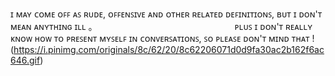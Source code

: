 ɪ ᴍᴀʏ ᴄᴏᴍᴇ ᴏꜰꜰ ᴀꜱ ʀᴜᴅᴇ, ᴏꜰꜰᴇɴꜱɪᴠᴇ ᴀɴᴅ ᴏᴛʜᴇʀ ʀᴇʟᴀᴛᴇᴅ ᴅᴇꜰɪɴɪᴛɪᴏɴꜱ, ʙᴜᴛ ɪ ᴅᴏɴ'ᴛ ᴍᴇᴀɴ ᴀɴʏᴛʜɪɴɢ ɪʟʟ ｡ ㅤㅤㅤㅤㅤㅤㅤㅤㅤㅤㅤㅤㅤㅤㅤㅤㅤ
ᴘʟᴜꜱ ɪ ᴅᴏɴ'ᴛ ʀᴇᴀʟʟʏ ᴋɴᴏᴡ ʜᴏᴡ ᴛᴏ ᴘʀᴇꜱᴇɴᴛ ᴍʏꜱᴇʟꜰ ɪɴ ᴄᴏɴᴠᴇʀꜱᴀᴛɪᴏɴꜱ, ꜱᴏ ᴘʟᴇᴀꜱᴇ ᴅᴏɴ'ᴛ ᴍɪɴᴅ ᴛʜᴀᴛ !
(https://i.pinimg.com/originals/8c/62/20/8c62206071d0d9fa30ac2b162f6ac646.gif)
